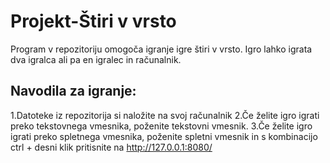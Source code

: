 <h1>Projekt-Štiri v vrsto</h1>


Program v repozitoriju omogoča igranje igre štiri v vrsto. Igro lahko igrata dva igralca ali pa en igralec in računalnik.

<h2>Navodila za igranje:</h2>

1.Datoteke iz repozitorija si naložite na svoj računalnik
2.Če želite igro igrati preko tekstovnega vmesnika, poženite tekstovni vmesnik.
3.Če želite igro igrati preko spletnega vmesnika, poženite spletni vmesnik in s kombinacijo ctrl + desni klik pritisnite na http://127.0.0.1:8080/


          

